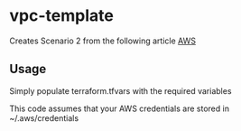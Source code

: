 # vpc-template

Creates Scenario 2 from the following article [AWS](https://docs.aws.amazon.com/AmazonVPC/latest/UserGuide/VPC_Scenario2.html)

## Usage
Simply populate terraform.tfvars with the required variables

This code assumes that your AWS credentials are stored in ~/.aws/credentials
